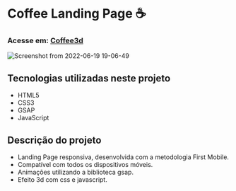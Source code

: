 # Coffee Landing Page ☕

### Acesse em: [Coffee3d](https://ymychaell.github.io/Coffee3D-LandingPage/)

![Screenshot from 2022-06-19 19-06-49](https://user-images.githubusercontent.com/88352644/174502131-f6a397ad-d132-410b-a35f-db4d2a00021b.png)

## Tecnologias utilizadas neste projeto

  - HTML5
  - CSS3
  - GSAP
  - JavaScript

## Descrição do projeto

  - Landing Page responsiva, desenvolvida com a metodologia First Mobile.
  - Compatível com todos os dispositivos móveis.
  - Animações utilizando a biblioteca gsap.
  - Efeito 3d com css e javascript.
